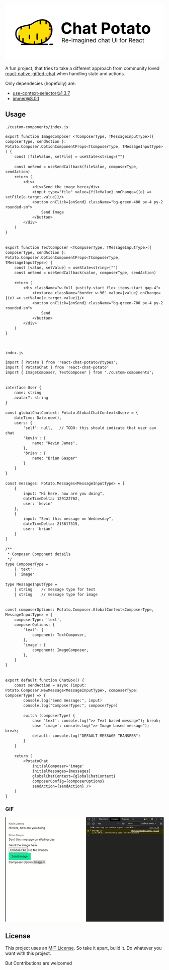 ![Chat Potato default Banner](resources/img/Chat%20Potato.png)

A fun project, that tries to take a different approach from community loved [react-native-gifted-chat]() when handling state and actions.

Only dependecies (hopefully) are:
  - [use-context-selector@1.3.7](https://github.com/dai-shi/use-context-selector)
  - [immer@8.0.1](https://github.com/immerjs/immer)

## Usage

`./custom-components/index.js`
```tsx
export function ImageComposer <TComposerType, TMessageInputType>({ composerType, sendAction }: Potato.Composer.OptionComponentProps<TComposerType, TMessageInputType> ) {
    const [fileValue, setFile] = useState<string>("")

    const onSend = useSendCallback(fileValue, composerType, sendAction)
    return (
        <div>
            <div>Send the image here</div>
            <input type="file" value={fileValue} onChange={(e) => setFile(e.target.value)}/>
            <button onClick={onSend} className="bg-green-400 px-4 py-2 rounded-sm">
                Send Image
            </button>
        </div>
    )
}
    

export function TextComposer <TComposerType, TMessageInputType>({ composerType, sendAction }: Potato.Composer.OptionComponentProps<TComposerType, TMessageInputType>) {
    const [value, setValue] = useState<string>("")
    const onSend = useSendCallback(value, composerType, sendAction)

    return (
        <div className="w-full justify-start flex items-start gap-4">
            <textarea className="border w-96" value={value} onChange={(e) => setValue(e.target.value)}/>
            <button onClick={onSend} className="bg-green-700 px-4 py-2 rounded-sm">
                Send
            </button>
        </div>
    )
}
```
<br />

`index.js`
```tsx
import { Potato } from 'react-chat-potato/@types';
import { PotatoChat } from 'react-chat-potato'
import { ImageComposer, TextComposer } from './custom-components';


interface User {
    name: string
    avatar?: string
}

const globalChatContext: Potato.GlobalChatContext<User> = {
    dateTime: Date.now(),
    users: {
        'self': null,   // TODO: this should indicate that user can chat
        'kevin': {
            name: "Kevin James",
        },
        'brian': {
            name: "Brian Gaspar"
        }
    }
}

const messages: Potato.Messages<MessageInputType> = [
    {
        input: "Hi here, how are you doing", 
        dateTimeDelta: 129122762,
        user: 'kevin'
    },
    { 
        input: "Sent this message on Wednesday", 
        dateTimeDelta: 215617315,
        user: 'brian'
    }
]

/**
 * Composer Component details
 */
type ComposerType =
    | 'text'
    | 'image'

type MessageInputType =
    | string    // message type for text
    | string    // message type for image


const composerOptions: Potato.Composer.GlobalContext<ComposerType, MessageInputType> = {
    composerType: 'text', 
    composerOptions: {
        'text': {
            component: TextComposer,
        },
        'image': {
            component: ImageComposer,
        },
    }
}


export default function ChatBox() {
    const sendAction = async (input: Potato.Composer.NewMessage<MessageInputType>, composerType: ComposerType) => {
        console.log("Send message:", input)
        console.log("ComposerType:", composerType)

        switch (composerType) {
            case 'text': console.log(">> Text based message"); break;
            case 'image': console.log(">> Image based message"); break;
            default: console.log("DEFAULT MESSAGE TRANSFER")
        }
    }

    return (
        <PotatoChat 
            initialComposer='image'
            initialMessages={messages}
            globalChatContext={globalChatContext}
            composerConfig={composerOptions}
            sendAction={sendAction} />
    )
}
```

### GIF

![Demo GIF](resources/using-react-chat-potato.gif)


## License

This project uses an [MIT License](LICENSE). So take it apart, build it. Do whatever you want with this project.

But Contributions are welcomed
